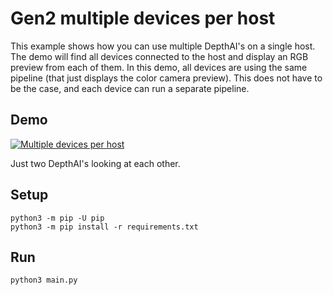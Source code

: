 # Gen2 multiple devices per host

This example shows how you can use multiple DepthAI's on a single host. The demo will find all devices connected to the host and display an RGB preview from each of them. In this demo, all devices are using the same pipeline (that just displays the color camera preview). This does not have to be the case, and each device can run a separate pipeline.

## Demo

[![Multiple devices per host](https://user-images.githubusercontent.com/18037362/113307040-01d83c00-9305-11eb-9a42-c69c72a5dba5.gif)](https://www.youtube.com/watch?v=N1IY2CfhmEc "Multiple devices per host")

Just two DepthAI's looking at each other.

## Setup

```
python3 -m pip -U pip
python3 -m pip install -r requirements.txt
```

## Run

```
python3 main.py
```
